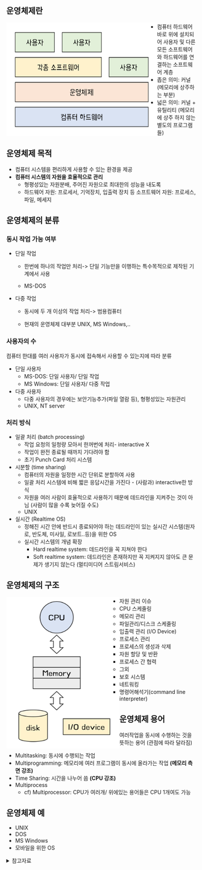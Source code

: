 ## 운영체제란

<img src='./img/0x01_계층.png' width="400" height="300" align="left">

- 컴퓨터 하드웨어 바로 위에 설치되어 사용자 및 다른 모든 소프트웨어와 하드웨어를 연결하는 소프트웨어 계층
- 좁은 의미: 커널 (메모리에 상주하는 부분)
- 넓은 의미: 커널 + 유틸리티 (메모리에 상주 하지 않는 별도의 프로그램들)

## 운영체제 목적

- 컴퓨터 시스템을 편리하게 사용할 수 있는 환경을 제공
- **컴퓨터 시스템의 자원을 효율적으로 관리**
  - 형평성있는 자원분배, 주어진 자원으로 최대한의 성능을 내도록	
  - 하드웨어 자원: 프로세서, 기억장치, 입출력 장치 등
    소프트웨어 자원: 프로세스, 파일, 메세지

## 운영체제의 분류

### 동시 작업 가능 여부

- 단일 작업

  - 한번에 하나의 작업만 처리-> 단일 기능만을 이행하는 특수목적으로 제작된 기계에서 사용

  - MS-DOS

- 다중 작업

  - 동시에 두 개 이상의 작업 처리-> 범용컴퓨터

  - 현재의 운영체제 대부분 UNIX, MS Windows,..

### 사용자의 수

컴퓨터 한대를 여러 사용자가 동시에 접속해서 사용할 수 있는지에 따라 분류

- 단일 사용자
  - MS-DOS: 단일 사용자/ 단일 작업
  - MS Windows: 단일 사용자/ 다중 작업
- 다중 사용자
  - 다중 사용자의 경우에는 보안기능추가(파일 열람 등), 형평성있는 자원관리 
  - UNIX, NT server 

### 처리 방식

- 일괄 처리 (batch processing)
  - 작업 요청의 일청량 모아서 한꺼번에 처리- interactive X
  - 작업이 완전 종료될 때까지 기다려야 함
  - 초기 Punch Card 처리 시스템
- 시분할 (time sharing)
  - 컴퓨터의 자원을 일정한 시간 단위로 분할하여 사용
  - 일괄 처리 시스템에 비해 짧은 응답시간을 가진다 - (사람과) interactive한 방식
  - 자원을 여러 사람이 효율적으로 사용하기 때문에 데드라인을 지켜주는 것이 아님 (사람이 많을 수록 늦어질 수도)
  - UNIX
- 실시간 (Realtime OS)
  - 정해진 시간 안에 반드시 종료되어야 하는 데드라인이 있는  실시간 시스템(원자로, 반도체, 미사일, 로보트..등)을 위한 OS
  - 실시간 시스템의 개념 확장
    - Hard realtime system: 데드라인을 꼭 지쳐야 한다
    - Soft realtime system: 데드라인은 존재하지만 꼭 지켜지지 않아도 큰 문제가 생기지 않는다 (멀티미디어 스트림서비스)

## 운영체제의 구조

<img src='./img/0x01_운영체제구조.png' width="300" height="400" align="left">

- 자원 관리 이슈
  - CPU 스케줄링
  - 메모리 관리
  - 파일관리/디스크 스케줄링
  - 입출력 관리 (I/O Device)
  - 프로세스 관리
    - 프로세스의 생성과 삭제
    - 자원 할당 및 반환
    - 프로세스 간 협력
  - 그외
    - 보호 시스템
    - 네트워킹
    - 명령어해석기(command line interpreter)

## 운영체제 용어

여러작업을 동시에 수행하는 것을 뜻하는 용어 (관점에 따라 달라짐)

- Multitasking: 동시에 수행되는 작업
- Multiprogramming: 메모리에 여러 프로그램이 동시에 올라가는 작업 **(메모리 측면 강조)**
- Time Sharing: 시간을 나누어 씀 **(CPU 강조)**
- Multiprocess
  - cf) Multiprocessor: CPU가 여러개/ 위에있는 용어들은 CPU 1개여도 가능

## 운영체제 예

- UNIX
- DOS
- MS Windows
- 모바일을 위한 OS





<details>
  <summary>참고자료</summary>
  <div markdown="1">
    http://www.kocw.or.kr/home/search/kemView.do?kemId=1046323<br>
    Operating System Concepts 10th edition<br>
  </div>
</details>

